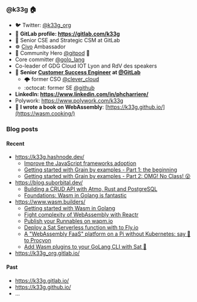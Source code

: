 ### @k33g 🏠

- 🐦 Twitter: [@k33g_org](https://twitter.com/k33g_org)
- 🦊 **GitLab profile: https://gitlab.com/k33g**
- 🦊 Senior CSE and Strategic CSM at GitLab
- ☸️ [Civo](https://www.civo.com/) Ambassador
- 🦸 Community Hero [@gitpod](https://twitter.com/gitpod) 🚀 
- Core committer [@golo_lang](https://twitter.com/golo_lang)
- Co-leader of GDG Cloud IOT Lyon and RdV des speakers
- 🧰 **Senior [Customer Success Engineer]([https://about.gitlab.com/handbook/customer-success/tam/segment/strategic/](https://about.gitlab.com/handbook/customer-success/csm/cse/)) at [@GitLab](https://twitter.com/gitlab)**
  - 🌩️ former CSO [@clever_cloud](https://twitter.com/clever_cloud)
  - :octocat: former SE [@github](https://twitter.com/github)
- **LinkedIn: https://www.linkedin.com/in/phcharriere/**
- Polywork: https://www.polywork.com/k33g
- 📘 **I wrote a book on WebAssembly**: [https://k33g.github.io/](https://wasm.cooking/)

### Blog posts

#### Recent

- https://k33g.hashnode.dev/
  - [Improve the JavaScript frameworks adoption](https://k33g.hashnode.dev/improve-the-javascript-frameworks-adoption) 
  - [Getting started with Grain by examples - Part 1: the beginning](https://k33g.hashnode.dev/getting-started-with-grain-by-examples)
  - [Getting started with Grain by examples - Part 2: OMG! No Class! 😮](https://k33g.hashnode.dev/getting-started-with-grain-by-examples-1)
- https://blog.suborbital.dev/
  - [Building a CRUD API with Atmo, Rust and PostgreSQL](https://blog.suborbital.dev/building-a-crud-api-with-atmo-rust-and-postgresql)
  - [Foundations: Wasm in Golang is fantastic](https://blog.suborbital.dev/foundations-wasm-in-golang-is-fantastic) 
- https://www.wasm.builders/
  - [Getting started with Wasm in Golang](https://www.wasm.builders/k33g_org/getting-started-with-wasm-in-golang-23o5)
  - [Fight complexity of WebAssembly with Reactr](https://www.wasm.builders/k33g_org/fight-complexity-of-webassembly-with-reactr-222k)
  - [Publish your Runnables on wapm.io](https://www.wasm.builders/k33g_org/publish-your-runnables-on-wapmio-49k0)
  - [Deploy a Sat Serverless function with to Fly.io](https://www.wasm.builders/k33g_org/deploy-a-sat-serverless-function-with-to-flyio-35df)
  - [A "WebAssembly FaaS" platform on a Pi without Kubernetes: say 👋 to Procyon](https://www.wasm.builders/k33g_org/a-webassembly-faas-platform-on-a-pi-without-kubernetes-say-to-procyon-16hn)
  - [Add Wasm plugins to your GoLang CLI with Sat 🚀](https://www.wasm.builders/k33g_org/add-wasm-plugins-to-your-golang-cli-with-sat-484g)
- https://k33g_org.gitlab.io/

#### Past

- https://k33g.gitlab.io/
- https://k33g.github.io/
- ...


<!--
**k33g/k33g** is a ✨ _special_ ✨ repository because its `README.md` (this file) appears on your GitHub profile.

Here are some ideas to get you started:

- 🔭 I’m currently working on ...
- 🌱 I’m currently learning ...
- 👯 I’m looking to collaborate on ...
- 🤔 I’m looking for help with ...
- 💬 Ask me about ...
- 📫 How to reach me: ...
- 😄 Pronouns: ...
- ⚡ Fun fact: ...
-->
